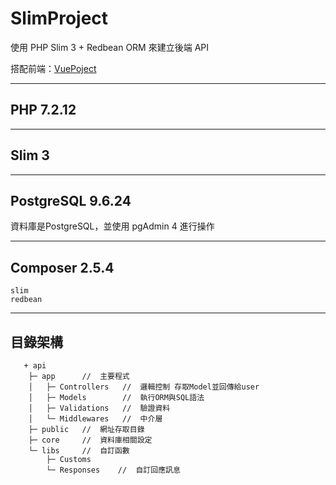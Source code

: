 # SlimProject

使用 PHP Slim 3 + Redbean ORM 來建立後端 API

搭配前端：[VuePoject](https://github.com/tk50486yui/VueProject.git)

---
## PHP 7.2.12


---
## Slim 3


---

## PostgreSQL 9.6.24

資料庫是PostgreSQL，並使用 pgAdmin 4 進行操作

---

## Composer 2.5.4

    slim
    redbean

---

## 目錄架構
```    
   + api
    ├─ app      //  主要程式
    │   ├─ Controllers   //  邏輯控制 存取Model並回傳給user
    │   ├─ Models        //  執行ORM與SQL語法
    │   ├─ Validations   //  驗證資料
    │   └─ Middlewares   //  中介層      
    ├─ public   //  網址存取目錄    
    ├─ core     //  資料庫相關設定
    └─ libs     //  自訂函數
        ├─ Customs
        └─ Responses    //  自訂回應訊息

```